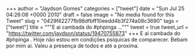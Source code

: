 
+++
author = "Jaydson Gomes"
categories = ["tweet"]
date = "Sun Jul 25 04:26:08 +0000 2010"
draft = false
image = "No media found for this Tweet"
slug = "0429f42277fb98dfbff10eedd4b3f274a08c3690"
tags = ["tweet"]
title = """E ai cambada do #phpinga ..."""
tweet = true
tweet_url = "https://twitter.com/jaydson/status/19470755873"
+++
E ai cambada do #phpinga . Hoje não estou em condições psíquicas de comparecer. Bebam por mim ai. Valeu a presença de todos e até a proxima.
